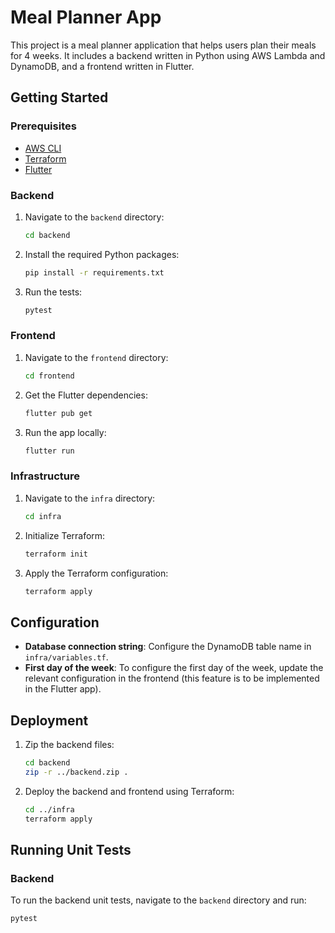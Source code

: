 # Meal Planner App

This project is a meal planner application that helps users plan their meals for 4 weeks. It includes a backend written in Python using AWS Lambda and DynamoDB, and a frontend written in Flutter.

## Getting Started

### Prerequisites

- [AWS CLI](https://aws.amazon.com/cli/)
- [Terraform](https://www.terraform.io/downloads.html)
- [Flutter](https://flutter.dev/docs/get-started/install)

### Backend

1. Navigate to the `backend` directory:

    ```sh
    cd backend
    ```

2. Install the required Python packages:

    ```sh
    pip install -r requirements.txt
    ```

3. Run the tests:

    ```sh
    pytest
    ```

### Frontend

1. Navigate to the `frontend` directory:

    ```sh
    cd frontend
    ```

2. Get the Flutter dependencies:

    ```sh
    flutter pub get
    ```

3. Run the app locally:

    ```sh
    flutter run
    ```

### Infrastructure

1. Navigate to the `infra` directory:

    ```sh
    cd infra
    ```

2. Initialize Terraform:

    ```sh
    terraform init
    ```

3. Apply the Terraform configuration:

    ```sh
    terraform apply
    ```

## Configuration

- **Database connection string**: Configure the DynamoDB table name in `infra/variables.tf`.
- **First day of the week**: To configure the first day of the week, update the relevant configuration in the frontend (this feature is to be implemented in the Flutter app).

## Deployment

1. Zip the backend files:

    ```sh
    cd backend
    zip -r ../backend.zip .
    ```

2. Deploy the backend and frontend using Terraform:

    ```sh
    cd ../infra
    terraform apply
    ```

## Running Unit Tests

### Backend

To run the backend unit tests, navigate to the `backend` directory and run:

```sh
pytest